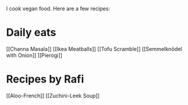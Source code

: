I cook vegan food. Here are a few recipes:

# Daily eats
[[Channa Masala]]
[[Ikea Meatballs]]
[[Tofu Scramble]]
[[Semmelknödel with Onion]]
[[Pierogi]]
# Recipes by Rafi
[[Aloo-French]]
[[Zuchini-Leek Soup]]


